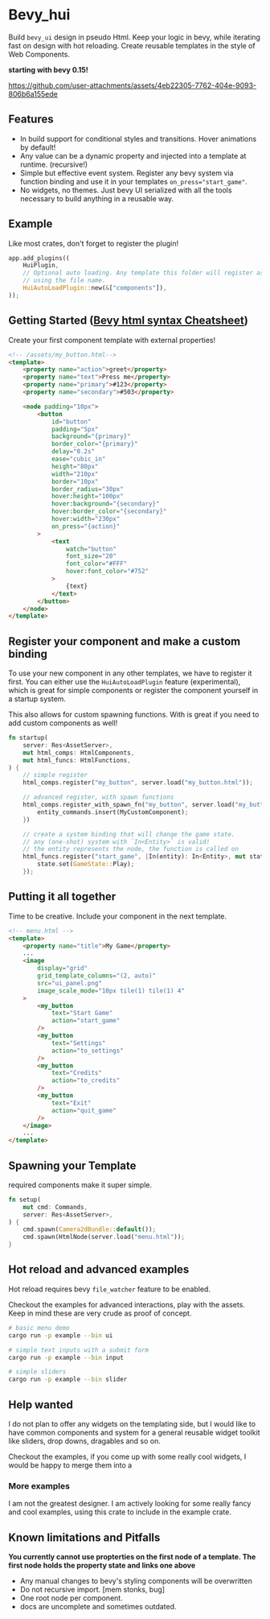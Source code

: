 # Bevy_hui

Build `bevy_ui` design in pseudo Html. Keep your logic in bevy, while iterating fast on design
with hot reloading. Create reusable templates in the style of Web Components.

**starting with bevy 0.15!**

https://github.com/user-attachments/assets/4eb22305-7762-404e-9093-806b6a155ede

## Features

-   In build support for conditional styles and transitions. Hover animations by default!
-   Any value can be a dynamic property and injected into a template at runtime. (recursive!)
-   Simple but effective event system. Register any bevy system via function binding and use it
    in your templates `on_press="start_game"`.
-   No widgets, no themes. Just bevy UI serialized with all the tools necessary to build anything
    in a reusable way.

## Example

Like most crates, don't forget to register the plugin!

```rust
app.add_plugins((
    HuiPlugin,
    // Optional auto loading. Any template this folder will register as custom component
    // using the file name.
    HuiAutoLoadPlugin::new(&["components"]),
));

```

## Getting Started ([Bevy html syntax Cheatsheet](docs/cheatsheet.md))

Create your first component template with external properties!

```html
<!-- /assets/my_button.html-->
<template>
    <property name="action">greet</property>
    <property name="text">Press me</property>
    <property name="primary">#123</property>
    <property name="secondary">#503</property>

    <node padding="10px">
        <button
            id="button"
            padding="5px"
            background="{primary}"
            border_color="{primary}"
            delay="0.2s"
            ease="cubic_in"
            height="80px"
            width="210px"
            border="10px"
            border_radius="30px"
            hover:height="100px"
            hover:background="{secondary}"
            hover:border_color="{secondary}"
            hover:width="230px"
            on_press="{action}"
        >
            <text
                watch="button"
                font_size="20"
                font_color="#FFF"
                hover:font_color="#752"
            >
                {text}
            </text>
        </button>
    </node>
</template>
```

## Register your component and make a custom binding

To use your new component in any other templates, we have to register it first.
You can either use the `HuiAutoLoadPlugin` feature (experimental), which
is great for simple components or register the component yourself in a startup system.

This also allows for custom spawning functions. With is great if you need to add custom components as well!

```rust
fn startup(
    server: Res<AssetServer>,
    mut html_comps: HtmlComponents,
    mut html_funcs: HtmlFunctions,
) {
    // simple register
    html_comps.register("my_button", server.load("my_button.html"));

    // advanced register, with spawn functions
    html_comps.register_with_spawn_fn("my_button", server.load("my_button.html"), |mut entity_commands| {
        entity_commands.insert(MyCustomComponent);
    })

    // create a system binding that will change the game state.
    // any (one-shot) system with `In<Entity>` is valid!
    // the entity represents the node, the function is called on
    html_funcs.register("start_game", |In(entity): In<Entity>, mut state : ResMut<NextState<GameState>> |{
        state.set(GameState::Play);
    });

```

## Putting it all together

Time to be creative. Include your component in the next template.

```html
<!-- menu.html -->
<template>
    <property name="title">My Game</property>
    ...
    <image
        display="grid"
        grid_template_columns="(2, auto)"
        src="ui_panel.png"
        image_scale_mode="10px tile(1) tile(1) 4"
    >
        <my_button
            text="Start Game"
            action="start_game"
        />
        <my_button
            text="Settings"
            action="to_settings"
        />
        <my_button
            text="Credits"
            action="to_credits"
        />
        <my_button
            text="Exit"
            action="quit_game"
        />
    </image>
    ...
</template>
```

## Spawning your Template

required components make it super simple.

```rust
fn setup(
    mut cmd: Commands,
    server: Res<AssetServer>,
) {
    cmd.spawn(Camera2dBundle::default());
    cmd.spawn(HtmlNode(server.load("menu.html"));
}
```

## Hot reload and advanced examples

Hot reload requires bevy `file_watcher` feature to be enabled.

Checkout the examples for advanced interactions, play with the assets. Keep in mind these are
very crude as proof of concept.

```bash
# basic menu demo
cargo run -p example --bin ui

# simple text inputs with a submit form
cargo run -p example --bin input

# simple sliders
cargo run -p example --bin slider
```

## Help wanted

I do not plan to offer any widgets on the templating side, but I would like
to have common components and system for a general reusable widget toolkit like
sliders, drop downs, dragables and so on.

Checkout the examples, if you come up with some really cool widgets, I would be happy
to merge them into a

### More examples

I am not the greatest designer. I am actively looking for some really fancy and cool examples, using
this crate to include in the example crate.

## Known limitations and Pitfalls

**You currently cannot use propterties on the first node of a template. The first node holds
the property state and links one above**

-   Any manual changes to bevy's styling components will be overwritten
-   Do not recursive import. [mem stonks, bug]
-   One root node per component.
-   docs are uncomplete and sometimes outdated.
